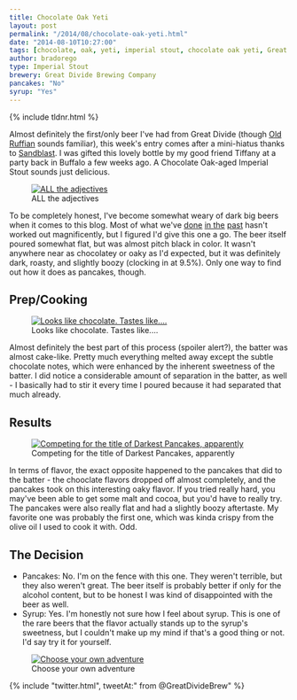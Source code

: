 ```yaml
---
title: Chocolate Oak Yeti
layout: post
permalink: "/2014/08/chocolate-oak-yeti.html"
date: "2014-08-10T10:27:00"
tags: [chocolate, oak, yeti, imperial stout, chocolate oak yeti, Great Divide Brewing Company, Great Divide, Denver, Colorado, stout, barrel aged]
author: bradorego
type: Imperial Stout
brewery: Great Divide Brewing Company
pancakes: "No"
syrup: "Yes"
---
```


{% include tldnr.html %}

Almost definitely the first/only beer I've had from Great Divide (though <a href="http://greatdivide.com/beer/seasonal/tank-farm/old-ruffian-barley-wine/" target="_blank">Old Ruffian</a> sounds familiar), this week's entry comes after a mini-hiatus thanks to <a href="http://www.chicagosandblast.com" target="_blank">Sandblast</a>. I was gifted this lovely bottle by my good friend Tiffany at a party back in Buffalo a few weeks ago. A Chocolate Oak-aged Imperial Stout sounds just delicious.

<figure class="imageWrap">
  <a href="{{ site.url }}/assets/full/chocolateoakyeti/beer.jpg" target="_blank">
    <img src="{{ site.url }}/assets/compressed/chocolateoakyeti/beer.jpg" alt="ALL the adjectives" />
  </a>
  <figcaption>
    ALL the adjectives
  </figcaption>
</figure>

To be completely honest, I've become somewhat weary of dark big beers when it comes to this blog. Most of what we've <a href="http://beerbatterbreakfast.com/2013/09/narwhal.html" target="_blank">done</a> <a href="http://beerbatterbreakfast.com/2013/09/teddy-bear-kisses.html" target="_blank">in the</a> <a href="http://beerbatterbreakfast.com/2013/06/boris-crusher.html" target="_blank">past</a> hasn't worked out magnificently, but I figured I'd give this one a go. The beer itself poured somewhat flat, but was almost pitch black in color. It wasn't anywhere near as chocolatey or oaky as I'd expected, but it was definitely dark, roasty, and slightly boozy (clocking in at 9.5%). Only one way to find out how it does as pancakes, though.

## Prep/Cooking

<figure class="imageWrap">
  <a href="{{ site.url }}/assets/full/chocolateoakyeti/batter.jpg" target="_blank">
    <img src="{{ site.url }}/assets/compressed/chocolateoakyeti/batter.jpg" alt="Looks like chocolate. Tastes like...." />
  </a>
  <figcaption>
    Looks like chocolate. Tastes like....
  </figcaption>
</figure>

Almost definitely the best part of this process (spoiler alert?), the batter was almost cake-like. Pretty much everything melted away except the subtle chocolate notes, which were enhanced by the inherent sweetness of the batter. I did notice a considerable amount of separation in the batter, as well - I basically had to stir it every time I poured because it had separated that much already.

## Results

<figure class="imageWrap">
  <a href="{{ site.url }}/assets/full/chocolateoakyeti/pancakes.jpg" target="_blank">
    <img src="{{ site.url }}/assets/compressed/chocolateoakyeti/pancakes.jpg" alt="Competing for the title of Darkest Pancakes, apparently" />
  </a>
  <figcaption>
    Competing for the title of Darkest Pancakes, apparently
  </figcaption>
</figure>

In terms of flavor, the exact opposite happened to the pancakes that did to the batter - the chooclate flavors dropped off almost completely, and the pancakes took on this interesting oaky flavor. If you tried really hard, you may've been able to get some malt and cocoa, but you'd have to really try. The pancakes were also really flat and had a slightly boozy aftertaste. My favorite one was probably the first one, which was kinda crispy from the olive oil I used to cook it with. Odd.

## The Decision

* Pancakes: No. I'm on the fence with this one. They weren't terrible, but they also weren't great. The beer itself is probably better if only for the alcohol content, but to be honest I was kind of disappointed with the beer as well.
* Syrup: Yes. I'm honestly not sure how I feel about syrup. This is one of the rare beers that the flavor actually stands up to the syrup's sweetness, but I couldn't make up my mind if that's a good thing or not. I'd say try it for yourself.

<figure class="imageWrap">
  <a href="{{ site.url }}/assets/full/chocolateoakyeti/syrup.jpg" target="_blank">
    <img src="{{ site.url }}/assets/compressed/chocolateoakyeti/syrup.jpg" alt="Choose your own adventure" />
  </a>
  <figcaption>
    Choose your own adventure
  </figcaption>
</figure>

{% include "twitter.html", tweetAt:" from @GreatDivideBrew" %}
